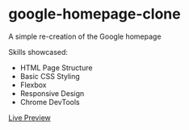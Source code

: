 # google-homepage-clone
<p>A simple re-creation of the Google homepage</p>

<p>Skills showcased:</p>
<ul>
  <li>HTML Page Structure</li>
  <li>Basic CSS Styling</li>
  <li>Flexbox</li>
  <li>Responsive Design</li>
  <li>Chrome DevTools</li>
 </ul>
 
 <p><a href="#">Live Preview</a></p>
